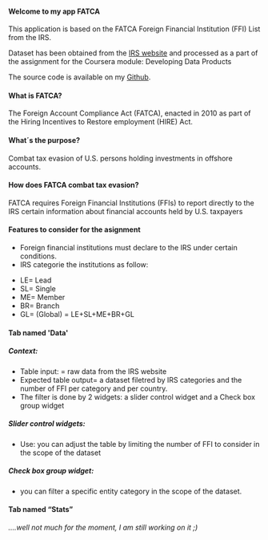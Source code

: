 #### Welcome to my app FATCA

This application is based on the FATCA Foreign Financial Institution (FFI) List from the IRS.

Dataset has been obtained from the [IRS website](http://apps.irs.gov/app/fatcaFfiList/flu.jsf) and processed as a part of the assignment for the Coursera module: Developing Data Products

The source code is available on my [Github](https://github.com/charlesberthillon/001.FATCA).

#### What is FATCA?

The Foreign Account Compliance Act (FATCA), enacted in 2010 as part of the Hiring Incentives to Restore employment (HIRE) Act.

#### What´s the purpose?

Combat tax evasion of U.S. persons holding investments in offshore accounts.

#### How does FATCA combat tax evasion?

FATCA requires Foreign Financial Institutions (FFIs) to report directly to the IRS certain 
information about financial accounts held by U.S. taxpayers

#### Features to consider for the asignment
+ Foreign financial institutions must declare to the IRS under certain conditions. 
+ IRS categorie the institutions as follow:
- LE= Lead
- SL= Single
- ME= Member
- BR= Branch
- GL= (Global) = LE+SL+ME+BR+GL

#### Tab named 'Data'

##### Context:
+ Table input: = raw data from the IRS website
+ Expected table output= a dataset filetred by IRS categories and the number of FFI per category and per country.
+ The filter is done by 2 widgets: a slider control widget and a Check box group widget

##### Slider control widgets: 
+ Use: you can adjust the table by limiting the number of FFI to consider in the scope of the dataset

##### Check box group widget: 
+ you can filter a specific entity category in the scope of the dataset.

#### Tab named “Stats”
*….well not much for the moment, I am still working on it ;)*

